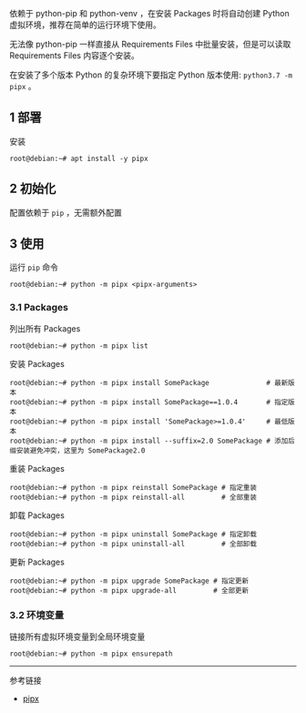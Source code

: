 依赖于 python-pip 和 python-venv ，在安装 Packages 时将自动创建 Python 虚拟环境，推荐在简单的运行环境下使用。

无法像 python-pip 一样直接从 Requirements Files 中批量安装，但是可以读取 Requirements Files 内容逐个安装。

在安装了多个版本 Python 的复杂环境下要指定 Python 版本使用:  `python3.7 -m pipx` 。

## 1 部署

安装

```shell
root@debian:~# apt install -y pipx
```

## 2 初始化

配置依赖于 `pip` ，无需额外配置

## 3 使用

运行 `pip` 命令

```shell
root@debian:~# python -m pipx <pipx-arguments>
```

### 3.1 Packages

列出所有 Packages

```shell
root@debian:~# python -m pipx list
```

安装 Packages

```shell
root@debian:~# python -m pipx install SomePackage              # 最新版本
root@debian:~# python -m pipx install SomePackage==1.0.4       # 指定版本
root@debian:~# python -m pipx install 'SomePackage>=1.0.4'     # 最低版本
root@debian:~# python -m pipx install --suffix=2.0 SomePackage # 添加后缀安装避免冲突，这里为 SomePackage2.0
```

重装 Packages

```shell
root@debian:~# python -m pipx reinstall SomePackage # 指定重装
root@debian:~# python -m pipx reinstall-all         # 全部重装
```

卸载 Packages

```shell
root@debian:~# python -m pipx uninstall SomePackage # 指定卸载
root@debian:~# python -m pipx uninstall-all         # 全部卸载
```

更新 Packages

```shell
root@debian:~# python -m pipx upgrade SomePackage # 指定更新
root@debian:~# python -m pipx upgrade-all         # 全部更新
```

### 3.2 环境变量

链接所有虚拟环境变量到全局环境变量

```shell
root@debian:~# python -m pipx ensurepath
```

---

参考链接

- [pipx](https://pipx.pypa.io/stable/)

